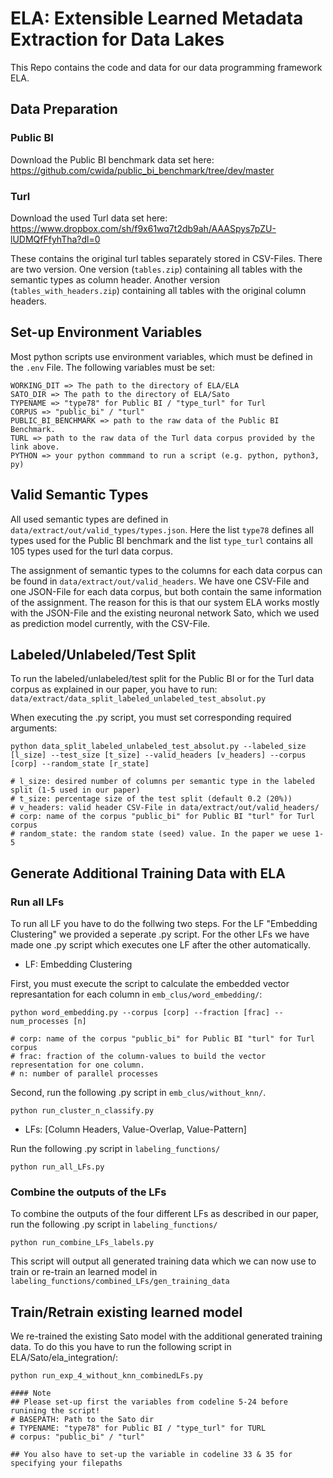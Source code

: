# ELA: Extensible Learned Metadata Extraction for Data Lakes

This Repo contains the code and data for our data programming framework ELA.

## Data Preparation
### Public BI
Download the Public BI benchmark data set here:
https://github.com/cwida/public_bi_benchmark/tree/dev/master

### Turl
Download the used Turl data set here:
https://www.dropbox.com/sh/f9x61wq7t2db9ah/AAASpys7pZU-lUDMQfFfyhTha?dl=0

These contains the original turl tables separately stored in CSV-Files. There are two version. One version (`tables.zip`) containing all tables with the semantic types as column header. Another version (`tables_with_headers.zip`) containing all tables with the original column headers.

## Set-up Environment Variables
Most python scripts use environment variables, which must be defined in the `.env` File. The following variables must be set:
```
WORKING_DIT => The path to the directory of ELA/ELA
SATO_DIR => The path to the directory of ELA/Sato
TYPENAME => "type78" for Public BI / "type_turl" for Turl
CORPUS => "public_bi" / "turl"
PUBLIC_BI_BENCHMARK => path to the raw data of the Public BI Benchmark. 
TURL => path to the raw data of the Turl data corpus provided by the link above.
PYTHON => your python commmand to run a script (e.g. python, python3, py)
```

## Valid Semantic Types
All used semantic types are defined in `data/extract/out/valid_types/types.json`. Here the list `type78` defines all types used for the Public BI benchmark and the list `type_turl` contains all 105 types used for the turl data corpus.

The assignment of semantic types to the columns for each data corpus can be found in `data/extract/out/valid_headers`. We have one CSV-File and one JSON-File for each data corpus, but both contain the same information of the assignment. The reason for this is that our system ELA works mostly with the JSON-File and the existing neuronal network Sato, which we used as prediction model currently, with the CSV-File.

## Labeled/Unlabeled/Test Split
To run the labeled/unlabeled/test split for the Public BI or for the Turl data corpus as explained in our paper, you have to run: 
`data/extract/data_split_labeled_unlabeled_test_absolut.py`

When executing the .py script, you must set corresponding required arguments:
```
python data_split_labeled_unlabeled_test_absolut.py --labeled_size [l_size] --test_size [t_size] --valid_headers [v_headers] --corpus [corp] --random_state [r_state]

# l_size: desired number of columns per semantic type in the labeled split (1-5 used in our paper)
# t_size: percentage size of the test split (default 0.2 (20%))
# v_headers: valid header CSV-File in data/extract/out/valid_headers/
# corp: name of the corpus "public_bi" for Public BI "turl" for Turl corpus
# random_state: the random state (seed) value. In the paper we uese 1-5    
```

## Generate Additional Training Data with ELA
### Run all LFs
To run all LF you have to do the follwing two steps. For the LF "Embedding Clustering" we provided a seperate .py script.  For the other LFs we have made one .py script which executes one LF after the other automatically.
- LF: Embedding Clustering

First, you must execute the script to calculate the embedded vector represantation for each column in `emb_clus/word_embedding/`:
```
python word_embedding.py --corpus [corp] --fraction [frac] --num_processes [n]

# corp: name of the corpus "public_bi" for Public BI "turl" for Turl corpus
# frac: fraction of the column-values to build the vector representation for one column.
# n: number of parallel processes
```

Second, run the following .py script in `emb_clus/without_knn/`. 
```
python run_cluster_n_classify.py
```

- LFs: [Column Headers, Value-Overlap, Value-Pattern]

Run the following .py script in `labeling_functions/`
```
python run_all_LFs.py
```

### Combine the outputs of the LFs
To combine the outputs of the four different LFs as described in our paper, run the following .py script in `labeling_functions/`
```
python run_combine_LFs_labels.py
```
This script will output all generated training data which we can now use to train or re-train an learned model in `labeling_functions/combined_LFs/gen_training_data`

## Train/Retrain existing learned model
We re-trained the existing Sato model with the additional generated training data.
To do this you have to run the following script in ELA/Sato/ela_integration/:
```
python run_exp_4_without_knn_combinedLFs.py

#### Note
## Please set-up first the variables from codeline 5-24 before runining the script!
# BASEPATH: Path to the Sato dir
# TYPENAME: "type78" for Public BI / "type_turl" for TURL
# corpus: "public_bi" / "turl"

## You also have to set-up the variable in codeline 33 & 35 for specifying your filepaths
```

